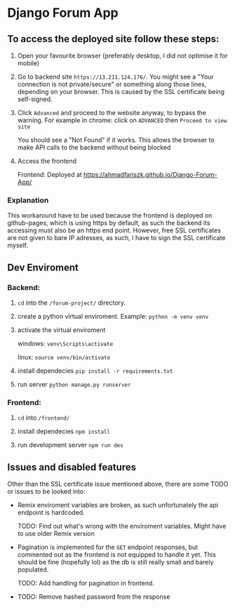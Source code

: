 # Django Forum App
## To access the deployed site follow these steps:
1. Open your favourite browser (preferably desktop, I did not optimise it for mobile)

2. Go to backend site `https://13.211.124.176/`. You might see a "Your connection is not private/secure" or something along those lines, depending on your browser. This is caused by the SSL certificate being self-signed.

3. Click `Advanced` and proceed to the website anyway, to bypass the warning. For example in chrome: click on `ADVANCED` then `Proceed to view site`

    You should see a "Not Found" if it works. This allows the browser to make API calls to the backend without being blocked


3. Access the frontend

    Frontend: Deployed at https://ahmadfariszk.github.io/Django-Forum-App/

### Explanation

This workaround have to be used because the frontend is deployed on github-pages, which is using https by default, as such the backend its accessing must also be an https end point. However, free SSL certificates are not given to bare IP adresses, as such, I have to sign the SSL certificate myself. 

## Dev Enviroment

### Backend:

1. `cd` into the `/forum-project/` directory.
2. create a python virtual enviroment. Example: `python -m venv venv`
3. activate the virtual enviroment

    windows: `venv\Scripts\activate`

    linux: `source venv/bin/activate`

4. install dependecies `pip install -r requirements.txt`
5. run server `python manage.py runserver`

### Frontend:
1. `cd` into `/frontend/`

2. install dependecies `npm install`

3. run development server `npm run dev`

## Issues and disabled features
Other than the SSL certificate issue mentioned above, there are some TODO or issues to be looked into:
- Remix enviroment variables are broken, as such unfortunately the api endpoint is hardcoded.

    TODO: Find out what's wrong with the enviroment variables. Might have to use older Remix version

- Pagination is implemented for the `GET` endpoint responses, but commented out as the frontend is not equipped to handle it yet. This should be fine (hopefully lol) as the db is still really small and barely populated.

    TODO: Add handling for pagination in frontend.

- TODO: Remove hashed password from the response


